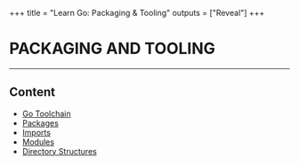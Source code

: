 +++
title = "Learn Go: Packaging & Tooling"
outputs = ["Reveal"]
+++

# PACKAGING AND TOOLING

---

## Content

- [Go Toolchain](#goToolchain)
- [Packages](#packages)
- [Imports](#imports)
- [Modules](#modules)
- [Directory Structures](#dirStruct)